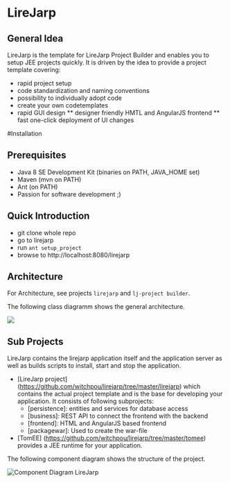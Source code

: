 # LireJarp
## General Idea ##
LireJarp is the template for LireJarp Project Builder and enables you to setup JEE projects quickly. It is driven by the idea to provide a project template 
covering:
* rapid project setup
* code standardization and naming conventions
* possibility to individually adopt code 
* create your own codetemplates
* rapid GUI design
** designer friendly HMTL and AngularJS frontend
** fast one-click deployment of UI changes

#Installation
## Prerequisites ##
* Java 8 SE Development Kit (binaries on PATH, JAVA_HOME set)
* Maven (mvn on PATH)
* Ant (on PATH)
* Passion for software development ;)

## Quick Introduction ##

* git clone whole repo
* go to lirejarp
* run ```ant setup_project```
* browse to http://localhost:8080/lirejarp

## Architecture ##

For Architecture, see projects `lirejarp` and `lj-project builder`. 

The following class diagramm shows the general architecture.

![](https://github.com/witchpou/lirejarp/blob/master/docs/images/classDiagramm.png?raw=true)

## Sub Projects ##
LireJarp contains the lirejarp application itself and the application server as well as builds scripts to install, start and stop the application.
* [LireJarp project] (https://github.com/witchpou/lirejarp/tree/master/lirejarp) which contains the actual project template and is the base for developing your application. It consists of following subprojects:
  * [persistence]: entities and services for database access
  * [business]: REST API to connect the frontend with the backend
  * [frontend]: HTML and AngularJS based frontend
  * [packagewar]: Used to create the war-file
* [TomEE] (https://github.com/witchpou/lirejarp/tree/master/tomee) provides a JEE runtime for your application. 

The following component diagram shows the structure of the project.

![Component Diagram LireJarp](https://wp.starwit.de/ljprojectbuilder/wp-content/uploads/sites/7/2017/02/komponentendiagrammPS-LireJarp.png)

